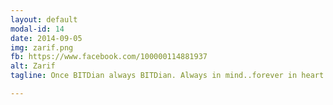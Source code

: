 ```yaml
---
layout: default
modal-id: 14
date: 2014-09-05
img: zarif.png
fb: https://www.facebook.com/100000114881937
alt: Zarif
tagline: Once BITDian always BITDian. Always in mind..forever in heart. Together we are one.

---
```

